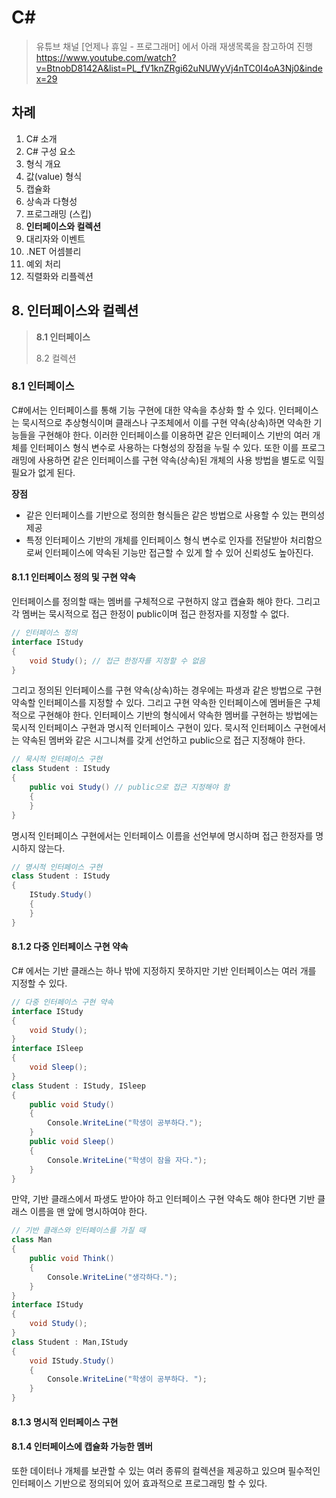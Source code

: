 # C# 

> 유튜브 채널 [언제나 휴일 - 프로그래머] 에서 아래 재생목록을 참고하여 진행
>https://www.youtube.com/watch?v=BtnobD8142A&list=PL_fV1knZRgi62uNUWyVj4nTC0I4oA3Nj0&index=29



## 차례

1. C# 소개
2. C# 구성 요소
3. 형식 개요
4. 값(value) 형식
5. 캡슐화
6. 상속과 다형성
7. 프로그래밍 (스킵)
8. **인터페이스와 컬렉션**
9. 대리자와 이벤트
10. .NET 어셈블리
11. 예외 처리
12. 직렬화와 리플렉션



## 8. 인터페이스와 컬렉션

> **8.1 인터페이스**
>
> 8.2 컬렉션

### 8.1 인터페이스

C#에서는 인터페이스를 통해 기능 구현에 대한 약속을 추상화 할 수 있다. 인터페이스는 묵시적으로 추상형식이며 클래스나 구조체에서 이를 구현 약속(상속)하면 약속한 기능들을 구현해야 한다. 이러한 인터페이스를 이용하면 같은 인터페이스 기반의 여러 개체를 인터페이스 형식 변수로 사용하는 다형성의 장점을 누릴 수 있다. 또한 이를 프로그래밍에 사용하면 같은 인터페이스를 구현 약속(상속)된 개체의 사용 방법을 별도로 익힐 필요가 없게 된다.

**장점**

- 같은 인터페이스를 기반으로 정의한 형식들은 같은 방법으로 사용할 수 있는 편의성 제공
- 특정 인터페이스 기반의 개체를 인터페이스 형식 변수로 인자를 전달받아 처리함으로써 인터페이스에 약속된 기능만 접근할 수 있게 할 수 있어 신뢰성도 높아진다.

#### 8.1.1 인터페이스 정의 및 구현 약속

인터페이스를 정의할 때는 멤버를 구체적으로 구현하지 않고 캡슐화 해야 한다. 그리고 각 멤버는 묵시적으로 접근 한정이 public이며 접근 한정자를 지정할 수 없다.

```c#
// 인터페이스 정의
interface IStudy
{
    void Study(); // 접근 한정자를 지정할 수 없음
}
```

그리고 정의된 인터페이스를 구현 약속(상속)하는 경우에는 파생과 같은 방법으로 구현 약속할 인터페이스를 지정할 수 있다. 그리고 구현 약속한 인터페이스에 멤버들은 구체적으로 구현해야 한다. 인터페이스 기반의 형식에서 약속한 멤버를 구현하는 방법에는 묵시적 인터페이스 구현과 명시적 인터페이스 구현이 있다. 묵시적 인터페이스 구현에서는 약속된 멤버와 같은 시그니쳐를 갖게 선언하고 public으로 접근 지정해야 한다.

```c#
// 묵시적 인터페이스 구현
class Student : IStudy
{
    public voi Study() // public으로 접근 지정해야 함
    {
    }
}
```

명시적 인터페이스 구현에서는 인터페이스 이름을 선언부에 명시하며 접근 한정자를 명시하지 않는다.

```c#
// 명시적 인터페이스 구현
class Student : IStudy
{
    IStudy.Study()
    {
    }
}
```



#### 8.1.2 다중 인터페이스 구현 약속

C# 에서는 기반 클래스는 하나 밖에 지정하지 못하지만 기반 인터페이스는 여러 개를 지정할 수 있다.

```c#
// 다중 인터페이스 구현 약속
interface IStudy
{
    void Study();
}
interface ISleep
{
    void Sleep();
}
class Student : IStudy, ISleep
{
    public void Study()
    {
        Console.WriteLine("학생이 공부하다.");
    }
    public void Sleep()
    {
        Console.WriteLine("학생이 잠을 자다.");
    }
}
```

만약, 기반 클래스에서 파생도 받아야 하고 인터페이스 구현 약속도 해야 한다면 기반 클래스 이름을 맨 앞에 명시하여야 한다.

```c#
// 기반 클래스와 인터페이스를 가질 때
class Man
{
    public void Think()
    {
        Console.WriteLine("생각하다.");
    }
}
interface IStudy
{
    void Study();
}
class Student : Man,IStudy
{
    void IStudy.Study()
    {
        Console.WriteLine("학생이 공부하다. ");
    } 
}
```



#### 8.1.3 명시적 인터페이스 구현



#### 8.1.4 인터페이스에 캡슐화 가능한 멤버









또한 데이터나 개체를 보관할 수 있는 여러 종류의 컬렉션을 제공하고 있으며 필수적인 인터페이스 기반으로 정의되어 있어 효과적으로 프로그래밍 할 수 있다.

